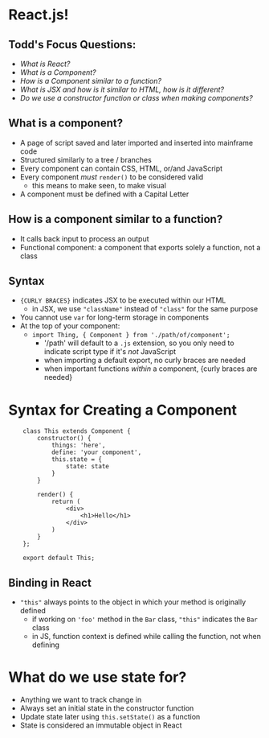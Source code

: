 # React.js! 

## Todd's Focus Questions:
- _What is React?_
- _What is a Component?_
- _How is a Component similar to a function?_
- _What is JSX and how is it similar to HTML, how is it different?_
- _Do we use a constructor function or class when making components?_

## What is a component?
- A page of script saved and later imported and inserted into mainframe code
- Structured similarly to a tree / branches
- Every component can contain CSS, HTML, or/and JavaScript
- Every component _must_ `render()` to be considered valid
    + this means to make seen, to make visual
- A component must be defined with a Capital Letter

## How is a component similar to a function?
- It calls back input to process an output
- Functional component: a component that exports solely a function, not a class 

## Syntax
- `{CURLY BRACES}` indicates JSX to be executed within our HTML
    + in JSX, we use `"className"` instead of `"class"` for the same purpose
- You cannot use `var` for long-term storage in components 
- At the top of your component:
    - `import Thing, { Component } from './path/of/component'; `
        + '/path' will default to a `.js` extension, so you only need to indicate script type if it's _not_ JavaScript
        + when importing a default export, no curly braces are needed
        + when important functions _within_ a component, {curly braces are needed}

# Syntax for Creating a Component

        class This extends Component {
            constructor() {
                things: 'here',
                define: 'your component',
                this.state = {
                    state: state
                }
            }
            
            render() {
                return (
                    <div>
                        <h1>Hello</h1>
                    </div>
                )
            }
        };

        export default This;

## Binding in React
- `"this"` always points to the object in which your method is originally defined
    + if working on `'foo'` method in the `Bar` class, `"this"` indicates the `Bar` class
    + in JS, function context is defined while calling the function, not when defining 

# What do we use state for?
- Anything we want to track change in
- Always set an initial state in the constructor function
- Update state later using `this.setState()` as a function
- State is considered an immutable object in React